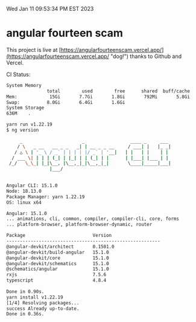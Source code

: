 Wed Jan 11 09:53:34 PM EST 2023

# angular fourteen scam


This project is live at [https://angularfourteenscam.vercel.app/](https://angularfourteenscam.vercel.app/ "dog!") thanks to Github and Vercel.

CI Status: 

```bash
System Memory
               total        used        free      shared  buff/cache   available
Mem:            15Gi       7.7Gi       1.8Gi       792Mi       5.8Gi       6.4Gi
Swap:          8.0Gi       6.4Gi       1.6Gi
System Storage
636M	.
```
```bash
yarn run v1.22.19
$ ng version

     _                      _                 ____ _     ___
    / \   _ __   __ _ _   _| | __ _ _ __     / ___| |   |_ _|
   / △ \ | '_ \ / _` | | | | |/ _` | '__|   | |   | |    | |
  / ___ \| | | | (_| | |_| | | (_| | |      | |___| |___ | |
 /_/   \_\_| |_|\__, |\__,_|_|\__,_|_|       \____|_____|___|
                |___/
    

Angular CLI: 15.1.0
Node: 18.13.0
Package Manager: yarn 1.22.19
OS: linux x64

Angular: 15.1.0
... animations, cli, common, compiler, compiler-cli, core, forms
... platform-browser, platform-browser-dynamic, router

Package                         Version
---------------------------------------------------------
@angular-devkit/architect       0.1501.0
@angular-devkit/build-angular   15.1.0
@angular-devkit/core            15.1.0
@angular-devkit/schematics      15.1.0
@schematics/angular             15.1.0
rxjs                            7.5.6
typescript                      4.8.4
    
Done in 0.90s.
yarn install v1.22.19
[1/4] Resolving packages...
success Already up-to-date.
Done in 0.36s.
```
